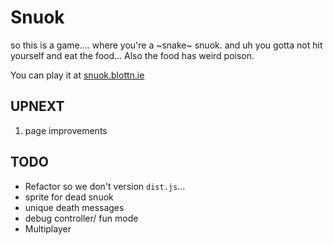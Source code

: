 # Snuok
so this is a game.... where you're a ~snake~ snuok. and uh you gotta not hit yourself and eat the food... Also the food has weird poison.

You can play it at [snuok.blottn.ie](https://snuok.blottn.ie)

## UPNEXT
1. page improvements

## TODO
- Refactor so we don't version `dist.js`...
- sprite for dead snuok
- unique death messages
- debug controller/ fun mode
- Multiplayer
